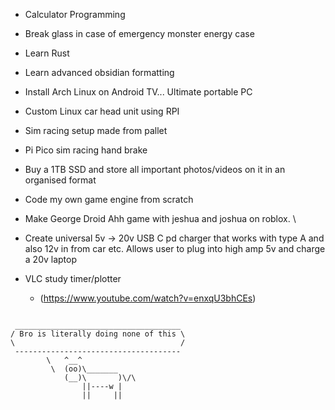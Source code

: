 - Calculator Programming

- Break glass in case of emergency monster energy case

- Learn Rust

- Learn advanced obsidian formatting

- Install Arch Linux on Android TV... Ultimate portable PC

- Custom Linux car head unit using RPI

- Sim racing setup made from pallet

- Pi Pico sim racing hand brake

- Buy a 1TB SSD and store all important photos/videos on it in an organised format

- Code my own game engine from scratch

- Make George Droid Ahh game with jeshua and joshua on roblox. \

- Create universal 5v $\rightarrow$ 20v USB C pd charger that works with type A and also 12v in from car etc. Allows user to plug into high amp 5v and charge a 20v laptop

- VLC study timer/plotter 
	- (https://www.youtube.com/watch?v=enxqU3bhCEs)


````

 _____________________________________
/ Bro is literally doing none of this \
\                                     /
 -------------------------------------
        \   ^__^
         \  (oo)\_______
            (__)\       )\/\
                ||----w |
                ||     ||

````



